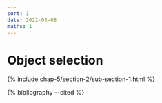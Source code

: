 ```yaml
---
sort: 1
date: 2022-03-08
maths: 1
---
```


# Object selection

{% include chap-5/section-2/sub-section-1.html %}

{% bibliography --cited %}

